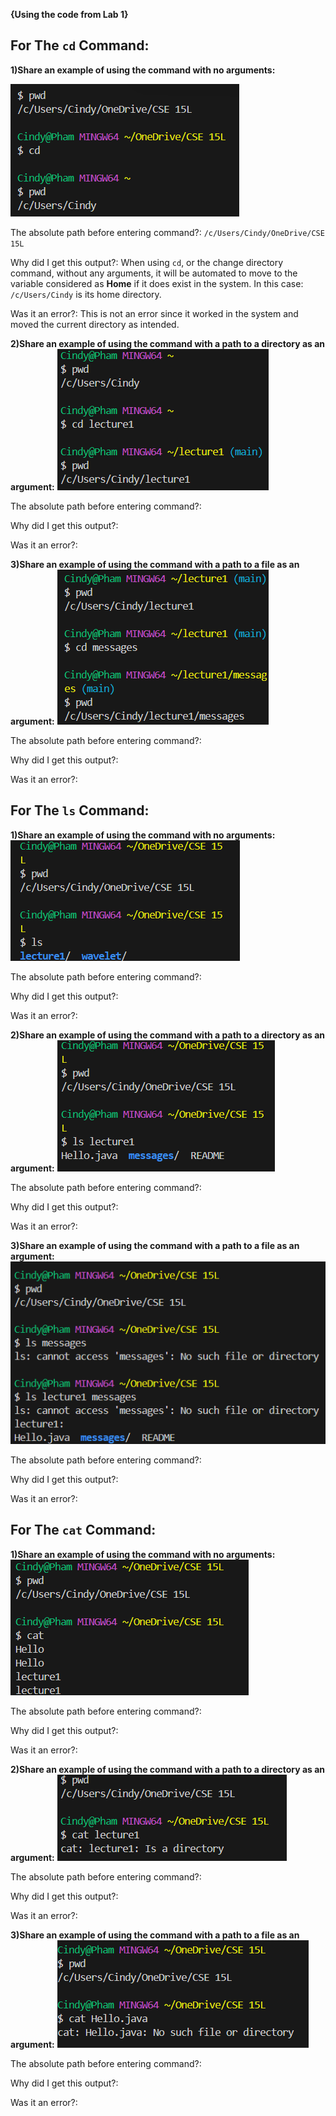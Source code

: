 **{Using the code from Lab 1}**

## For The `cd` Command:

**1)Share an example of using the command with no arguments:**

![Image](Cse15-l101.png)

The absolute path before entering command?: `/c/Users/Cindy/OneDrive/CSE 15L` 

Why did I get this output?: When using `cd`, or the change directory command, without any arguments, it will be automated to move to the variable considered as **Home** if it does exist in the system. In this case: `/c/Users/Cindy` is its home directory.

Was it an error?: This is not an error since it worked in the system and moved the current directory as intended.
  
**2)Share an example of using the command with a path to a directory as an argument:**
![Image](Cse15-l103.png)

The absolute path before entering command?:

Why did I get this output?:

Was it an error?:


**3)Share an example of using the command with a path to a file as an argument:**
![Image](Cse15-l102.png)

The absolute path before entering command?:

Why did I get this output?:

Was it an error?:

## For The `ls` Command:

**1)Share an example of using the command with no arguments:**
![Image](Cse15-l104.png)

The absolute path before entering command?:

Why did I get this output?:

Was it an error?:

**2)Share an example of using the command with a path to a directory as an argument:**
![Image](Cse15-l105.png)

The absolute path before entering command?:

Why did I get this output?:

Was it an error?:

**3)Share an example of using the command with a path to a file as an argument:**
![Image](Cse15-l106.png)

The absolute path before entering command?:

Why did I get this output?:

Was it an error?:

## For The `cat` Command:

**1)Share an example of using the command with no arguments:**
![Image](Cse15-l107.png)

The absolute path before entering command?:

Why did I get this output?:

Was it an error?:

**2)Share an example of using the command with a path to a directory as an argument:**
![Image](Cse15-l108.png)

The absolute path before entering command?:

Why did I get this output?:

Was it an error?:

**3)Share an example of using the command with a path to a file as an argument:**
![Image](Cse15-l109.png)

The absolute path before entering command?:

Why did I get this output?:

Was it an error?:
